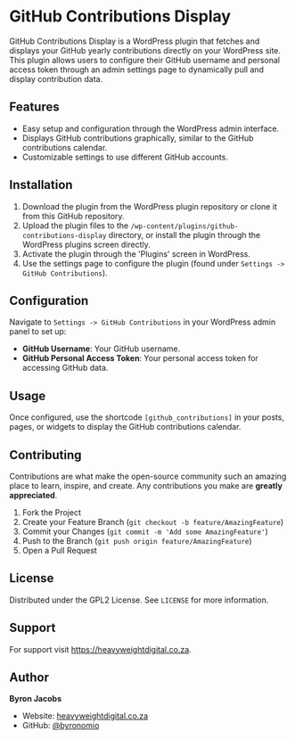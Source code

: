 # GitHub Contributions Display

GitHub Contributions Display is a WordPress plugin that fetches and displays your GitHub yearly contributions directly on your WordPress site. This plugin allows users to configure their GitHub username and personal access token through an admin settings page to dynamically pull and display contribution data.

## Features

- Easy setup and configuration through the WordPress admin interface.
- Displays GitHub contributions graphically, similar to the GitHub contributions calendar.
- Customizable settings to use different GitHub accounts.

## Installation

1. Download the plugin from the WordPress plugin repository or clone it from this GitHub repository.
2. Upload the plugin files to the `/wp-content/plugins/github-contributions-display` directory, or install the plugin through the WordPress plugins screen directly.
3. Activate the plugin through the 'Plugins' screen in WordPress.
4. Use the settings page to configure the plugin (found under `Settings -> GitHub Contributions`).

## Configuration

Navigate to `Settings -> GitHub Contributions` in your WordPress admin panel to set up:

- **GitHub Username**: Your GitHub username.
- **GitHub Personal Access Token**: Your personal access token for accessing GitHub data.

## Usage

Once configured, use the shortcode `[github_contributions]` in your posts, pages, or widgets to display the GitHub contributions calendar.

## Contributing

Contributions are what make the open-source community such an amazing place to learn, inspire, and create. Any contributions you make are **greatly appreciated**.

1. Fork the Project
2. Create your Feature Branch (`git checkout -b feature/AmazingFeature`)
3. Commit your Changes (`git commit -m 'Add some AmazingFeature'`)
4. Push to the Branch (`git push origin feature/AmazingFeature`)
5. Open a Pull Request

## License

Distributed under the GPL2 License. See `LICENSE` for more information.

## Support

For support visit <https://heavyweightdigital.co.za>.

## Author

**Byron Jacobs**

- Website: [heavyweightdigital.co.za](https://heavyweightdigital.co.za)
- GitHub: [@byronomio](https://github.com/byronomio)

